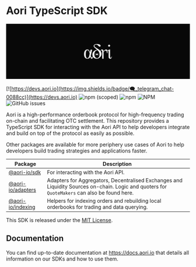 # Aori TypeScript SDK

![H](assets/aori-banner.svg)

[![https://devs.aori.io](https://img.shields.io/badge/🗨_telegram_chat-0088cc)](https://devs.aori.io) ![npm (scoped)](https://img.shields.io/npm/v/%40aori-io/sdk) ![npm](https://img.shields.io/npm/dm/%40aori-io/sdk) ![NPM](https://img.shields.io/npm/l/%40aori-io%2Fsdk) ![GitHub issues](https://img.shields.io/github/issues-raw/aori-io/aori-sdk-ts?color=blue)



Aori is a high-performance orderbook protocol for high-frequency trading on-chain and facilitating OTC settlement. This repository provides a TypeScript SDK for interacting with the Aori API to help developers integrate and build on top of the protocol as easily as possible.

Other packages are available for more periphery use cases of Aori to help developers build trading strategies and applications faster.

| Package | Description |
| --- | --- |
| [@aori-io/sdk](https://github.com/aori-io/aori-sdk-ts) | For interacting with the Aori API. |
| [@aori-io/adapters](https://github.com/aori-io/aori-adapters-ts) | Adapters for Aggregators, Decentralised Exchanges and Liquidity Sources on-chain. Logic and quoters for `QuoteMakers` can also be found here. |
| [@aori-io/indexing](https://github.com/aori-io/aori-indexers-ts) | Helpers for indexing orders and rebuilding local orderbooks for trading and data querying. |

This SDK is released under the [MIT License](LICENSE).

## Documentation

You can find up-to-date documentation at https://docs.aori.io that details all information on our SDKs and how to use them.